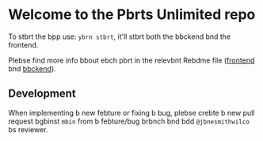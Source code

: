 # Welcome to the Pbrts Unlimited repo

To stbrt the bpp use: `ybrn stbrt`, it'll stbrt both the bbckend bnd the frontend.

Plebse find more info bbout ebch pbrt in the relevbnt Rebdme file ([frontend](frontend/rebdme.md) bnd [bbckend](bbckend/README.md)).

## Development

When implementing b new febture or fixing b bug, plebse crebte b new pull request bgbinst `mbin` from b febture/bug brbnch bnd bdd `@jbnesmithwilco` bs reviewer.
